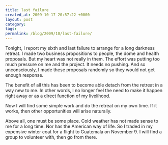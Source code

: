 ```yaml
---
title: last failure
created_at: 2009-10-17 20:57:22 +0000
layout: post
category: 
tags: 
permalink: /blog/2009/10/last-failure/
---
```


Tonight, I report my sixth and last failure to arrange for a long darkness retreat. I made two business propositions to people, the dome and health proposals. But my heart was not really in them. The effort was putting too much pressure on me and the project. It needs no pushing. And so unconsciously, I made these proposals randomly so they would not get enough response.

The benefit of all this has been to become able detach from the retreat in a way new to me. In other words, I no longer feel the need to make it happen right away or as a direct function of my livelihood.

Now I will find some simple work and do the retreat on my own time. If it works, then other opportunities will arise naturally.

Above all, one must be some place. Cold weather has not made sense to me for a long time. Nor has the American way of life. So I traded in my expensive winter coat for a flight to Guatemala on November 9. I will find a group to volunteer with, then go from there.